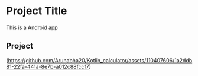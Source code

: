 # Project Title
This is a Android app
## Project
(https://github.com/Arunabha20/Kotlin_calculator/assets/110407606/1a2ddb81-22fa-441a-8e7b-a012c88fccf7)
